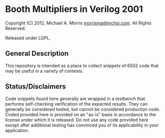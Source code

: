 Booth Multipliers in Verilog 2001
=================================

Copyright (C) 2012, Michael A. Morris <morrisma@mchsi.com>.
All Rights Reserved.

Released under LGPL.

General Description
-------------------

This repository is intended as a place to collect snippets of 6502 code that 
may be useful in a variety of contexts. 


Status/Disclaimers
------

Code snippets found here generally are wrapped in a testbench that performs 
self-checking verification of the expected results. They can generally be 
considered tested, but cannot be considered production code. Coded provided 
here is provided on an "as-is" basis in accordance to the license under which 
it is released. Do not use any code provided here except after additional 
testing has convinced you of its applicability in your application.